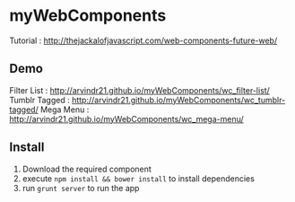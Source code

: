myWebComponents
===============

Tutorial : http://thejackalofjavascript.com/web-components-future-web/ 

Demo
----
Filter List : http://arvindr21.github.io/myWebComponents/wc_filter-list/
Tumblr Tagged : http://arvindr21.github.io/myWebComponents/wc_tumblr-tagged/
Mega Menu : http://arvindr21.github.io/myWebComponents/wc_mega-menu/


Install
-------

1. Download the required component
2. execute ```npm install && bower install``` to install dependencies
3. run ```grunt server``` to run the app
